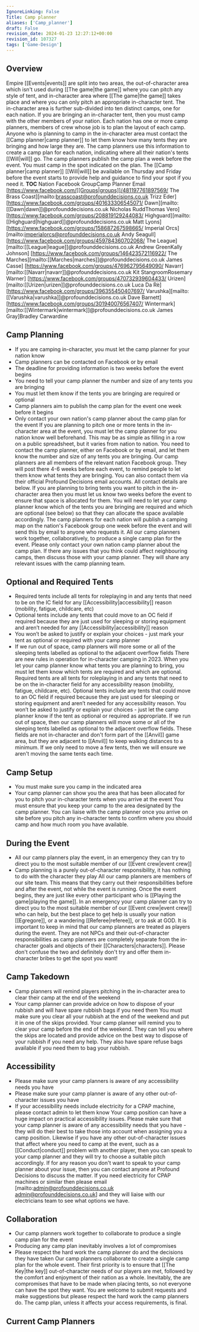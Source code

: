 ```yaml
---
IgnoreLinking: False
Title: Camp planner
aliases: ['Camp_planner']
draft: False
revision_date: 2024-01-23 12:27:12+00:00
revision_id: 107327
tags: ['Game-Design']
---
```


## Overview
Empire [[Events|events]] are split into two areas, the out-of-character area which isn't used during [[The game|the game]] where you can pitch any style of tent, and in-character area where [[The game|the game]] takes place and where you can only pitch an appropriate in-character tent. The in-character area is further sub-divided into ten distinct camps, one for each nation. If you are bringing an in-character tent, then you must camp with the other members of your nation.
Each nation has one or more camp planners, members of crew whose job is to plan the layout of each camp. Anyone who is planning to camp in the in-character area must contact the [[Camp planner|camp planner]] to let them know how many tents they are bringing and how large they are. The camp planners use this information to create a camp plan for each nation, indicating where all their nation's tents [[Will|will]] go.
The camp planners publish the camp plan a week before the event. You must camp in the spot indicated on the plan. The [[Camp planner|camp planner]] [[Will|will]] be available on Thursday and Friday before the event starts to provide help and guidance to find your spot if you need it.
__TOC__
Nation Facebook GroupCamp Planner Email
[https://www.facebook.com/[[Groups|groups]]/481197761897569/ The Brass Coast][mailto:brasscoast@profounddecisions.co.uk Trizz Eder]
[https://www.facebook.com/groups/401633306545071/ Dawn][mailto:[[Dawn|dawn]]@profounddecisions.co.uk Nicholas RuddThomas Vero]
[https://www.facebook.com/groups/208819129244083/ Highguard][mailto:[[Highguard|highguard]]@profounddecisions.co.uk Matt Lyons]
[https://www.facebook.com/groups/158687267598665/ Imperial Orcs][mailto:imperialorcs@profounddecisions.co.uk Andy Seagull]
[https://www.facebook.com/groups/459784360702068/ The League][mailto:[[League|league]]@profounddecisions.co.uk Andrew GreenKally Johnson]
[https://www.facebook.com/groups/146423572116922/ The Marches][mailto:[[Marches|marches]]@profounddecisions.co.uk James Casse]
[https://www.facebook.com/groups/476962795649090/ Navarr][mailto:[[Navarr|navarr]]@profounddecisions.co.uk Kit StangroomRosemary Warner]
[https://www.facebook.com/groups/470732939604433/ Urizen][mailto:[[Urizen|urizen]]@profounddecisions.co.uk Luca Da Rè]
[https://www.facebook.com/groups/396355450407697/ Varushka][mailto:[[Varushka|varushka]]@profounddecisions.co.uk Dave Barnett]
[https://www.facebook.com/groups/301940076567407/ Wintermark][mailto:[[Wintermark|wintermark]]@profounddecisions.co.uk James Gray]Bradley Carwardine
## Camp Planning
* If you are camping in-character, you must let the camp planner for your nation know
* Camp planners can be contacted on Facebook or by email
* The deadline for providing information is two weeks before the event begins
* You need to tell your camp planner the number and size of any tents you are bringing
* You must let them know if the tents you are bringing are required or optional
* Camp planners aim to publish the camp plan for the event one week before it begins
* Only contact your own nation's camp planner about the camp plan for the event
If you are planning to pitch one or more tents in the in-character area at the event, you must let the camp planner for you nation know well beforehand. This may be as simple as filling in a row on a public spreadsheet, but it varies from nation to nation. You need to contact the camp planner, either on Facebook or by email, and let them know the number and size of any tents you are bringing.
Our camp planners are all members of the relevant nation Facebook group. They will post there 4-6 weeks before each event, to remind people to let them know what tents they are bringing. You can also contact them via their official Profound Decisions email accounts. All contact details are below.
If you are planning to bring tents you want to pitch in the in-character area then you must let us know two weeks before the event to ensure that space is allocated for them. You will need to let your camp planner know which of the tents you are bringing are required and which are optional (see below) so that they can allocate the space available accordingly. The camp planners for each nation will publish a camping map on the nation's Facebook group one week before the event and will send this by email to anyone who requests it.
All our camp planners work together, collaboratively, to produce a single camp plan for the event. Please only contact your own nation camp planner about the camp plan. If there any issues that you think could affect neighbouring camps, then discuss those with your camp planner. They will share any relevant issues with the camp planning team.
## Optional and Required Tents
* Required tents include all tents for roleplaying in and any tents that need to be on the IC field for any [[Accessibility|accessibility]] reason (mobility, fatigue, childcare, etc)
* Optional tents include any tents that could move to an OC field if required because they are just used for sleeping or storing equipment and aren’t needed for any [[Accessibility|accessibility]] reason
* You won’t be asked to justify or explain your choices - just mark your tent as optional or required with your camp planner
* If we run out of space, camp planners will more some or all of the sleeping tents labelled as optional to the adjacent overflow fields
There are new rules in operation for in-character camping in 2023. When you let your camp planner know what tents you are planning to bring, you must let them know which tents are required and which are optional. Required tents are all tents for roleplaying in and any tents that need to be on the in-character field for any accessibility reason (mobility, fatigue, childcare, etc). Optional tents include any tents that could move to an OC field if required because they are just used for sleeping or storing equipment and aren’t needed for any accessibility reason. You won’t be asked to justify or explain your choices - just let the camp planner know if the tent as optional or required as appropriate.
If we run out of space, then our camp planners will move some or all of the sleeping tents labelled as optional to the adjacent overflow fields. These fields are not in-character and don't form part of the [[Anvil]] game area, but they are adjacent to [[Anvil]] to keep walking distances to a minimum. If we only need to move a few tents, then we will ensure we aren't moving the same tents each time.
## Camp Setup
* You must make sure you camp in the indicated area
* Your camp planner can show you the area that has been allocated for you to pitch your in-character tents when you arrive at the event
You must ensure that you keep your camp to the area designated by the camp planner. You can liaise with the camp planner once you arrive on site before you pitch any in-character tents to confirm where you should camp and how much room you have available.
## During the Event
* All our camp planners play the event, in an emergency they can try to direct you to the most suitable member of our [[Event crew|event crew]]
* Camp planning is a purely out-of-character responsibility, it has nothing to do with the character they play
All our camp planners are members of our site team. This means that they carry out their responsibilities before and after the event, not while the event is running. Once the event begins, they are just like every other participant who is [[Playing the game|playing the game]]. In an emergency your camp planner can try to direct you to the most suitable member of our [[Event crew|event crew]] who can help, but the best place to get help is usually your nation [[Egregore]], or a wandering [[Referee|referee]], or to ask at GOD.
It is important to keep in mind that our camp planners are treated as players during the event. They are not NPCs and their out-of-character responsibilities as camp planners are completely separate from the in-character goals and objects of their [[Characters|characters]]. Please don't confuse the two and definitely don't try and offer them in-character bribes to get the spot you want!
## Camp Takedown
* Camp planners will remind players pitching in the in-character area to clear their camp at the end of the weekend
* Your camp planner can provide advice on how to dispose of your rubbish and will have spare rubbish bags if you need them
You must make sure you clear all your rubbish at the end of the weekend and put it in one of the skips provided. Your camp planner will remind you to clear your camp before the end of the weekend. They can tell you where the skips are located and provide advice on the best way to dispose of your rubbish if you need any help. They also have spare refuse bags available if you need them to bag your rubbish.
## Accessibility
* Please make sure your camp planners is aware of any accessibility needs you have
* Please make sure your camp planner is aware of any other out-of-character issues you have
* If your accessibility needs include electricity for a CPAP machine, please contact admin to let them know
Your camp position can have a huge impact on practical accessibility issues. Please make sure that your camp planner is aware of any accessibility needs that you have - they will do their best to take those into account when assigning you a camp position. Likewise if you have any other out-of-character issues that affect where you need to camp at the event, such as a [[Conduct|conduct]] problem with another player, then you can speak to your camp planner and they will try to choose a suitable pitch accordingly. If for any reason you don't want to speak to your camp planner about your issue, then you can contact anyone at Profound Decisions to discuss the matter.
If you need electricity for CPAP machines or similar then please email [mailto:admin@profounddecisions.co.uk admin@profounddecisions.co.uk] and they will liaise with our electricians team to see what options we have.
## Collaboration
* Our camp planners work together to collaborate to produce a single camp plan for the event
* Producing any camp plan inevitably involves a lot of compromises
* Please respect the hard work the camp planner do and the decisions they have taken
Our camp planners collaborate to create a single camp plan for the whole event. Their first priority is to ensure that [[The Key|the key]] out-of-character needs of our players are met, followed by the comfort and enjoyment of their nation as a whole. Inevitably, the are compromises that have to be made when placing tents, so not everyone can have the spot they want. You are welcome to submit requests and make suggestions but please respect the hard work the camp planners do. The camp plan, unless it affects your access requirements, is final.
## Current Camp Planners